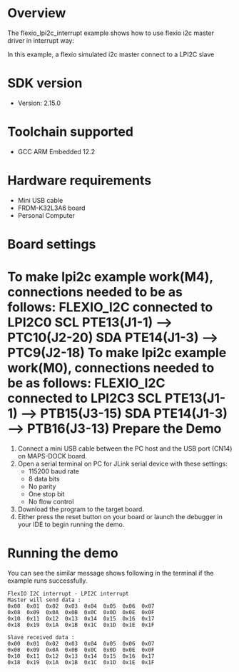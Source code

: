 Overview
========
The flexio_lpi2c_interrupt example shows how to use flexio i2c master  driver in interrupt way:

In this example, a flexio simulated i2c master connect to a LPI2C slave

SDK version
===========
- Version: 2.15.0

Toolchain supported
===================
- GCC ARM Embedded  12.2

Hardware requirements
=====================
- Mini USB cable
- FRDM-K32L3A6 board
- Personal Computer

Board settings
==============
To make lpi2c example work(M4), connections needed to be as follows:
   FLEXIO_I2C        connected to  LPI2C0
SCL     PTE13(J1-1)    -->        PTC10(J2-20)
SDA     PTE14(J1-3)     -->       PTC9(J2-18)
To make lpi2c example work(M0), connections needed to be as follows:
   FLEXIO_I2C        connected to  LPI2C3
SCL     PTE13(J1-1)    -->        PTB15(J3-15)
SDA     PTE14(J1-3)     -->       PTB16(J3-13)
Prepare the Demo
================
1. Connect a mini USB cable between the PC host and the USB port (CN14) on MAPS-DOCK board.
2. Open a serial terminal on PC for JLink serial device with these settings:
   - 115200 baud rate
   - 8 data bits
   - No parity
   - One stop bit
   - No flow control
3. Download the program to the target board.
4. Either press the reset button on your board or launch the debugger in your IDE to begin running
   the demo.

Running the demo
================
You can see the similar message shows following in the terminal if the example runs successfully.

~~~~~~~~~~~~~~~~~~~~~~~~~~~~
FlexIO I2C interrupt - LPI2C interrupt
Master will send data :
0x00  0x01  0x02  0x03  0x04  0x05  0x06  0x07
0x08  0x09  0x0A  0x0B  0x0C  0x0D  0x0E  0x0F
0x10  0x11  0x12  0x13  0x14  0x15  0x16  0x17
0x18  0x19  0x1A  0x1B  0x1C  0x1D  0x1E  0x1F

Slave received data :
0x00  0x01  0x02  0x03  0x04  0x05  0x06  0x07
0x08  0x09  0x0A  0x0B  0x0C  0x0D  0x0E  0x0F
0x10  0x11  0x12  0x13  0x14  0x15  0x16  0x17
0x18  0x19  0x1A  0x1B  0x1C  0x1D  0x1E  0x1F
~~~~~~~~~~~~~~~~~~~~~~~~~~~~
